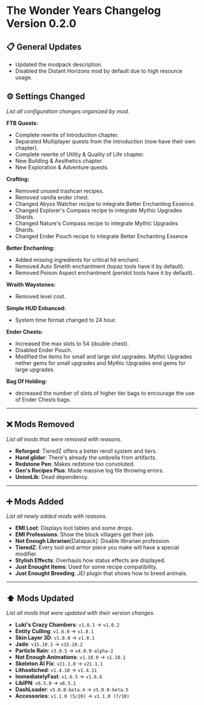 # The Wonder Years Changelog Version 0.2.0

## 📋 General Updates

- Updated the modpack description.
- Disabled the Distant Horizons mod by default due to high resource usage.

## ⚙️ Settings Changed

*List all configuration changes organized by mod.*

**FTB Quests:**

- Complete rewrite of Introduction chapter.
- Separated Multiplayer quests from the introduction (now have their own chapter).
- Complete rewrite of Utility & Quality of Life chapter.
- New Building & Aesthetics chapter.
- New Exploration & Adventure quests.

**Crafting:**

- Removed unused trashcan recipes.
- Removed vanilla ender chest.
- Changed Abyss Watcher recipe to integrate Better Enchanting Essence.
- Changed Explorer's Compass recipe to integrate Mythic Upgrades Shards.
- Changed Nature's Compass recipe to integrate Mythic Upgrades Shards.
- Changed Ender Pouch recipe to integrate Better Enchanting Essence

**Better Enchanting:**

- Added missing ingredients for critical hit enchant.
- Removed Auto Smelth enchantment (topaz tools have it by default).
- Removed Poison Aspect enchantment (peridot tools have it by default).

**Wraith Waystones:**

- Removed level cost.

**Simple HUD Enhanced:**

- System time format changed to 24 hour.

**Ender Chests:**

- Increased the max slots to 54 (double chest).
- Disabled Ender Pouch.
- Modified the items for small and large slot upgrades. Mythic Upgrades nether gems for small upgrades and Mythic Upgrades end gems for large upgrades.

**Bag Of Holding:**

- decreased the number of slots of higher tier bags to encourage the use of Ender Chests bags.

---

## ❌ Mods Removed

*List all mods that were removed with reasons.*

- **Reforged**: TieredZ offers a better reroll system and tiers.
- **Hand glider**: There's already the umbrella from artifacts.
- **Redstone Pen**: Makes redstone too convoluted.
- **Gen's Recipes Plus**: Made massive log file throwing errors.
- **UnionLib**: Dead dependency.

---

## ➕ Mods Added

*List all newly added mods with reasons.*

- **EMI Loot**: Displays loot tables and some drops.
- **EMI Professions**: Show the block villagers get their job.
- **Not Enough Librarian**[Datapack]: Disable librarian profession.
- **TieredZ**: Every tool and armor piece you make will have a special modifier.
- **Stylish Effects**: Overhauls how status effects are displayed.
- **Just Enought Items**: Used for some recipe compatibility.
- **Just Enought Breeding**: JEI plugin that shows how to breed animals.

---

## ⬆️ Mods Updated

*List all mods that were updated with their version changes.*

- **Luki's Crazy Chambers**: `v1.0.1` → `v1.0.2`
- **Entity Culling**: `v1.8.0` → `v1.8.1`
- **Skin Layer 3D**: `v1.8.0` → `v1.8.1`
- **Jade**: `v15.10.1` → `v15.10.2`
- **Particle Rain**: `v3.0.5` → `v4.0.0-alpha-2`
- **Not Enough Animations**: `v1.10.0` → `v1.10.1`
- **Skeleton AI Fix**: `v21.1.0` → `v21.1.1`
- **Lithostiched**: `v1.4.10` → `v1.4.11`
- **ImmediatelyFast**: `v1.6.5` → `v1.6.6`
- **LibIPN**: `v6.5.0` → `v6.5.1`
- **DashLoader**: `v5.0.0-beta.4` → `v5.0.0-beta.5`
- **Accessories**: `v1.1.0 (5/20)` → `v1.1.0 (7/10)`

